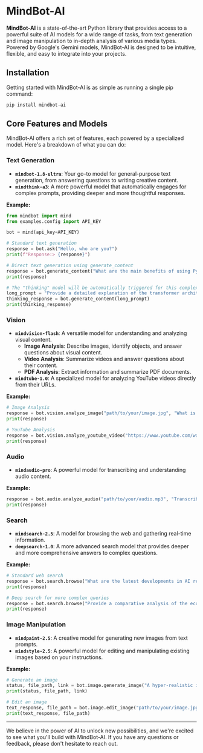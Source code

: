# MindBot-AI

**MindBot-AI** is a state-of-the-art Python library that provides access to a powerful suite of AI models for a wide range of tasks, from text generation and image manipulation to in-depth analysis of various media types. Powered by Google's Gemini models, MindBot-AI is designed to be intuitive, flexible, and easy to integrate into your projects.

## Installation

Getting started with MindBot-AI is as simple as running a single pip command:

```bash
pip install mindbot-ai
```

## Core Features and Models

MindBot-AI offers a rich set of features, each powered by a specialized model. Here's a breakdown of what you can do:

### Text Generation

- **`mindbot-1.8-ultra`**: Your go-to model for general-purpose text generation, from answering questions to writing creative content.
- **`mindthink-a3`**: A more powerful model that automatically engages for complex prompts, providing deeper and more thoughtful responses.

**Example:**
```python
from mindbot import mind
from examples.config import API_KEY

bot = mind(api_key=API_KEY)

# Standard text generation
response = bot.ask("Hello, who are you?")
print(f"Response:> {response}")

# Direct text generation using generate_content
response = bot.generate_content("What are the main benefits of using Python for web development?")
print(response)

# The "thinking" model will be automatically triggered for this complex prompt
long_prompt = "Provide a detailed explanation of the transformer architecture in natural language processing, including its key components like self-attention, multi-head attention, and positional encodings."
thinking_response = bot.generate_content(long_prompt)
print(thinking_response)
```

### Vision

- **`mindvision-flash`**: A versatile model for understanding and analyzing visual content.
  - **Image Analysis**: Describe images, identify objects, and answer questions about visual content.
  - **Video Analysis**: Summarize videos and answer questions about their content.
  - **PDF Analysis**: Extract information and summarize PDF documents.
- **`mindtube-1.0`**: A specialized model for analyzing YouTube videos directly from their URLs.

**Example:**
```python
# Image Analysis
response = bot.vision.analyze_image("path/to/your/image.jpg", "What is the main subject of this image?")
print(response)

# YouTube Analysis
response = bot.vision.analyze_youtube_video("https://www.youtube.com/watch?v=your_video_id", "Summarize this video in five key points.")
print(response)
```

### Audio

- **`mindaudio-pro`**: A powerful model for transcribing and understanding audio content.

**Example:**
```python
response = bot.audio.analyze_audio("path/to/your/audio.mp3", "Transcribe the speech in this audio file.")
print(response)
```

### Search

- **`mindsearch-2.5`**: A model for browsing the web and gathering real-time information.
- **`deepsearch-1.0`**: A more advanced search model that provides deeper and more comprehensive answers to complex questions.

**Example:**
```python
# Standard web search
response = bot.search.browse("What are the latest developments in AI regulation?")
print(response)

# Deep search for more complex queries
response = bot.search.browse("Provide a comparative analysis of the economic policies of Japan and Germany over the last decade.", model="deepsearch-1.0")
print(response)
```

### Image Manipulation

- **`mindpaint-2.5`**: A creative model for generating new images from text prompts.
- **`mindstyle-2.5`**: A powerful model for editing and manipulating existing images based on your instructions.

**Example:**
```python
# Generate an image
status, file_path, link = bot.image.generate_image("A hyper-realistic image of a futuristic city on Mars.")
print(status, file_path, link)

# Edit an image
text_response, file_path = bot.image.edit_image("path/to/your/image.jpg", "Add a vintage filter to this image.")
print(text_response, file_path)
```

---

We believe in the power of AI to unlock new possibilities, and we're excited to see what you'll build with MindBot-AI. If you have any questions or feedback, please don't hesitate to reach out.
